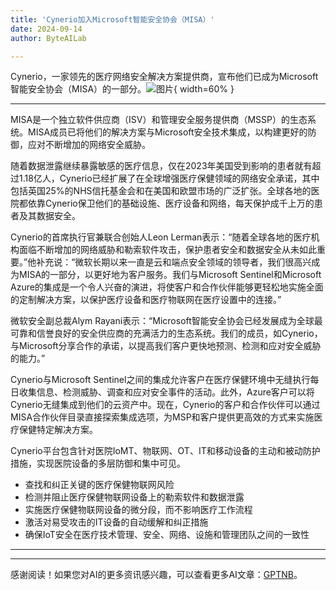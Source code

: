 ```yaml
---
title: 'Cynerio加入Microsoft智能安全协会（MISA）'
date: 2024-09-14
author: ByteAILab

---
```


Cynerio，一家领先的医疗网络安全解决方案提供商，宣布他们已成为Microsoft智能安全协会（MISA）的一部分。![图片](https://ai-techpark.com/wp-content/uploads/2024/09/Cynerio-960x540.jpg){ width=60% }

---
MISA是一个独立软件供应商（ISV）和管理安全服务提供商（MSSP）的生态系统。MISA成员已将他们的解决方案与Microsoft安全技术集成，以构建更好的防御，应对不断增加的网络安全威胁。

随着数据泄露继续暴露敏感的医疗信息，仅在2023年美国受到影响的患者就有超过1.18亿人，Cynerio已经扩展了在全球增强医疗保健领域的网络安全承诺，其中包括英国25%的NHS信托基金会和在美国和欧盟市场的广泛扩张。全球各地的医院都依靠Cynerio保卫他们的基础设施、医疗设备和网络，每天保护成千上万的患者及其数据安全。

Cynerio的首席执行官兼联合创始人Leon Lerman表示：“随着全球各地的医疗机构面临不断增加的网络威胁和勒索软件攻击，保护患者安全和数据安全从未如此重要。”他补充说：“微软长期以来一直是云和端点安全领域的领导者，我们很高兴成为MISA的一部分，以更好地为客户服务。我们与Microsoft Sentinel和Microsoft Azure的集成是一个令人兴奋的演进，将使客户和合作伙伴能够更轻松地实施全面的定制解决方案，以保护医疗设备和医疗物联网在医疗设置中的连接。”

微软安全副总裁Alym Rayani表示：“Microsoft智能安全协会已经发展成为全球最可靠和信誉良好的安全供应商的充满活力的生态系统。我们的成员，如Cynerio，与Microsoft分享合作的承诺，以提高我们客户更快地预测、检测和应对安全威胁的能力。”

Cynerio与Microsoft Sentinel之间的集成允许客户在医疗保健环境中无缝执行每日收集信息、检测威胁、调查和应对安全事件的活动。此外，Azure客户可以将Cynerio无缝集成到他们的云资产中。现在，Cynerio的客户和合作伙伴可以通过MISA合作伙伴目录直接探索集成选项，为MSP和客户提供更高效的方式来实施医疗保健特定解决方案。

Cynerio平台包含针对医院IoMT、物联网、OT、IT和移动设备的主动和被动防护措施，实现医院设备的多层防御和集中可见。

- 查找和纠正关键的医疗保健物联网风险
- 检测并阻止医疗保健物联网设备上的勒索软件和数据泄露
- 实施医疗保健物联网设备的微分段，而不影响医疗工作流程
- 激活对易受攻击的IT设备的自动缓解和纠正措施
- 确保IoT安全在医疗技术管理、安全、网络、设施和管理团队之间的一致性

---
---
感谢阅读！如果您对AI的更多资讯感兴趣，可以查看更多AI文章：[GPTNB](https://gptnb.com)。